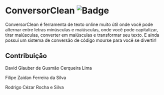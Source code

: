 # ConversorClean ![Badge](https://img.shields.io/github/issues/davidglauber/conversorclean2)

ConversorClean é ferramenta de texto online muito útil onde você pode alternar entre letras minúsculas e maiúsculas, onde você pode capitalizar, tirar maiúsculas, converter em maiúsculas e transformar seu texto. E ainda possui um sistema de conversão de código mourse para você se divertir!


## Contribuição
David Glauber de Gusmão Cerqueira Lima

Filipe Zaidan Ferreira da Silva

Rodrigo Cézar Rocha e Silva
